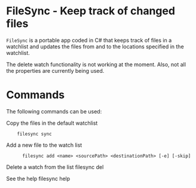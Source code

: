 FileSync - Keep track of changed files
======================================

`FileSync` is a portable app coded in C# that keeps track of files in a watchlist and updates the files from and to the locations
specified in the watchlist.

The delete watch functionality is not working at the moment. Also, not all the properties are currently being used.

Commands
========

The following commands can be used:

Copy the files in the default watchlist
```
    filesync sync
```


  Add a new file to the watch list
```
      filesync add <name> <sourcePath> <destinationPath> [-e] [-skip]
```

  Delete a watch from the list
      filesync del

  See the help
      filesync help